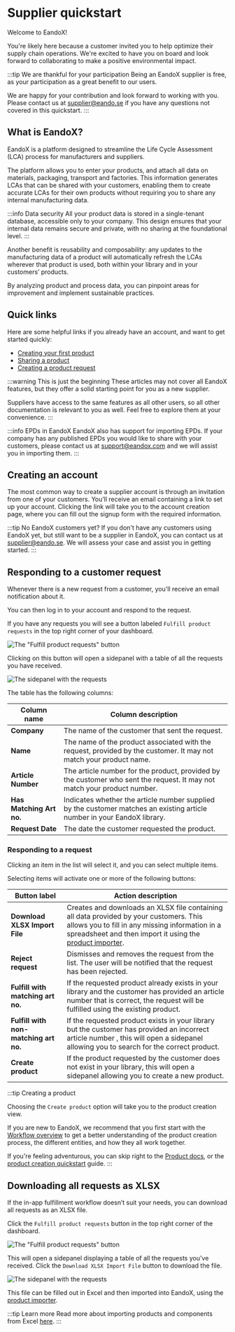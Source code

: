 # Supplier quickstart

Welcome to EandoX!

You're likely here because a customer invited you to help optimize their supply chain operations. We're excited to have you on board and look forward to collaborating to make a positive environmental impact.

:::tip We are thankful for your participation
Being an EandoX supplier is free, as your participation as a great benefit to our users.

We are happy for your contribution and look forward to working with you. Please contact us at [supplier@eando.se](mailto:supplier@eando.se) if you have any questions not covered in this quickstart.
:::

## What is EandoX?

EandoX is a platform designed to streamline the Life Cycle Assessment (LCA) process for manufacturers and suppliers.

The platform allows you to enter your products, and attach all data on materials, packaging, transport and factories. This information generates LCAs that can be shared with your customers, enabling them to create accurate LCAs for their own products without requiring you to share any internal manufacturing data.

:::info Data security
All your product data is stored in a single-tenant database, accessible only to your company. This design ensures that your internal data remains secure and private, with no sharing at the foundational level.
:::

Another benefit is reusability and composability: any updates to the manufacturing data of a product will automatically refresh the LCAs wherever that product is used, both within your library and in your customers’ products.

By analyzing product and process data, you can pinpoint areas for improvement and implement sustainable practices.

## Quick links

Here are some helpful links if you already have an account, and want to get started quickly:

- [Creating your first product](/documentation/guides/creating-your-first-product)
- [Sharing a product](/documentation/product/sharing-a-product)
- [Creating a product request](/documentation/supplier/creating-a-product-request)

:::warning This is just the beginning
These articles may not cover all EandoX features, but they offer a solid starting point for you as a new supplier.

Suppliers have access to the same features as all other users, so all other documentation is relevant to you as well. Feel free to explore them at your convenience.
:::

:::info EPDs in EandoX
EandoX also has support for importing EPDs. If your company has any published EPDs you would like to share with your customers, please contact us at [support@eandox.com](mailto:support@eandox.com?subject=EPD%20import%20request) and we will assist you in importing them.
:::

## Creating an account

The most common way to create a supplier account is through an invitation from one of your customers. You’ll receive an email containing a link to set up your account. Clicking the link will take you to the account creation page, where you can fill out the signup form with the required information.

:::tip No EandoX customers yet?
If you don't have any customers using EandoX yet, but still want to be a supplier in EandoX, you can contact us at [supplier@eando.se](mailto:supplier@eando.se). We will assess your case and assist you in getting started.
:::

## Responding to a customer request

Whenever there is a new request from a customer, you'll receive an email notification about it.

You can then log in to your account and respond to the request.

If you have any requests you will see a button labeled `Fulfill product requests` in the top right corner of your dashboard.

![The "Fulfill product requests" button](/images/supplier-quickstart/fulfill-requests-button.jpg)

Clicking on this button will open a sidepanel with a table of all the requests you have received.

![The sidepanel with the requests](/images/supplier-quickstart/requests-modal.jpg)

The table has the following columns:

| Column name              | Column description                                                                                                       |
| ------------------------ | ------------------------------------------------------------------------------------------------------------------------ |
| **Company**              | The name of the customer that sent the request.                                                                          |
| **Name**                 | The name of the product associated with the request, provided by the customer. It may not match your product name.       |
| **Article Number**       | The article number for the product, provided by the customer who sent the request. It may not match your product number. |
| **Has Matching Art no.** | Indicates whether the article number supplied by the customer matches an existing article number in your EandoX library. |
| **Request Date**         | The date the customer requested the product.                                                                             |

### Responding to a request

Clicking an item in the list will select it, and you can select multiple items.

Selecting items will activate one or more of the following buttons:

| Button label                          | Action description                                                                                                                                                                                                                                   |
| ------------------------------------- | ---------------------------------------------------------------------------------------------------------------------------------------------------------------------------------------------------------------------------------------------------- |
| **Download XLSX Import File**         | Creates and downloads an XLSX file containing all data provided by your customers. This allows you to fill in any missing information in a spreadsheet and then import it using the [product importer](/documentation/product/product-excel-import). |
| **Reject request**                    | Dismisses and removes the request from the list. The user will be notified that the request has been rejected.                                                                                                                                       |
| **Fulfill with matching art no.**     | If the requested product already exists in your library and the customer has provided an article number that is correct, the request will be fulfilled using the existing product.                                                                   |
| **Fulfill with non-matching art no.** | If the requested product exists in your library but the customer has provided an incorrect article number , this will open a sidepanel allowing you to search for the correct product.                                                               |
| **Create product**                    | If the product requested by the customer does not exist in your library, this will open a sidepanel allowing you to create a new product.                                                                                                            |

:::tip Creating a product

Choosing the `Create product` option will take you to the product creation view.

If you are new to EandoX, we recommend that you first start with the [Workflow overview](/documentation/getting-started/workflow-overview) to get a better understanding of the product creation process, the different entities, and how they all work together.

If you're feeling adventurous, you can skip right to the [Product docs](/documentation/product/product-overview), or the [product creation quickstart](/documentation/guides/creating-your-first-product) guide.
:::

## Downloading all requests as XLSX

If the in-app fulfillment workflow doesn’t suit your needs, you can download all requests as an XLSX file.

Click the `Fulfill product requests` button in the top right corner of the dashboard.

![The "Fulfill product requests" button](/images/supplier-quickstart/fulfill-requests-button.jpg)

This will open a sidepanel displaying a table of all the requests you've received. Click the `Download XLSX Import File` button to download the file.

![The sidepanel with the requests](/images/supplier-quickstart/xlsx-import-button.jpg)

This file can be filled out in Excel and then imported into EandoX, using the [product importer](/documentation/product/product-excel-import).

:::tip Learn more
Read more about importing products and components from Excel [here](/documentation/product/product-excel-import).
:::
